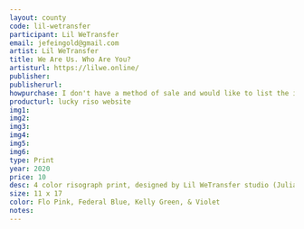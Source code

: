 ```yaml
---
layout: county 
code: lil-wetransfer
participant: Lil WeTransfer
email: jefeingold@gmail.com
artist: Lil WeTransfer
title: We Are Us. Who Are You? 
artisturl: https://lilwe.online/
publisher: 
publisherurl: 
howpurchase: I don't have a method of sale and would like to list the item on lucky risograph/zine hug's website
producturl: lucky riso website
img1: 
img2: 
img3: 
img4: 
img5: 
img6: 
type: Print
year: 2020
price: 10
desc: 4 color risograph print, designed by Lil WeTransfer studio (Julia Feingold & Logan Heffernan) 
size: 11 x 17
color: Flo Pink, Federal Blue, Kelly Green, & Violet
notes: 
---
```

